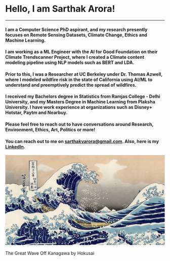 # Hello, I am Sarthak Arora!

---

#### I am a Computer Science PhD aspirant, and my research presently focuses on Remote Sensing Datasets, Climate Change, Ethics and Machine Learning. 

#### I am working as a ML Engineer with the AI for Good Foundation on their Climate Trendscanner Project, where I created a Climate content modeling pipeline using NLP models such as BERT and LDA. 

#### Prior to this, I was a Researcher at UC Berkeley under Dr. Thomas Azwell, where I modeled wildfire risk in the state of California using AI/ML to understand and preemptively predict the spread of wildfires. 

#### I received my Bachelors degree in Statistics from Ramjas College - Delhi University, and my Masters Degree in Machine Learning from Plaksha University. I have work experience at organizations such as Disney+ Hotstar, Paytm and Nearbuy.

#### Please feel free to reach out to have conversations around Research, Environment, Ethics, Art, Politics or more!


#### You can reach out to me on <sarthakvarora@gmail.com>. Also, here is my [LinkedIn](https://www.linkedin.com/in/sarthak-arora-7034b8109/).
 

![Art](/the-great-wave-off-kanagawa.jpeg "The Great Wave Off Kanagawa")

The Great Wave Off Kanagawa by Hokusai
